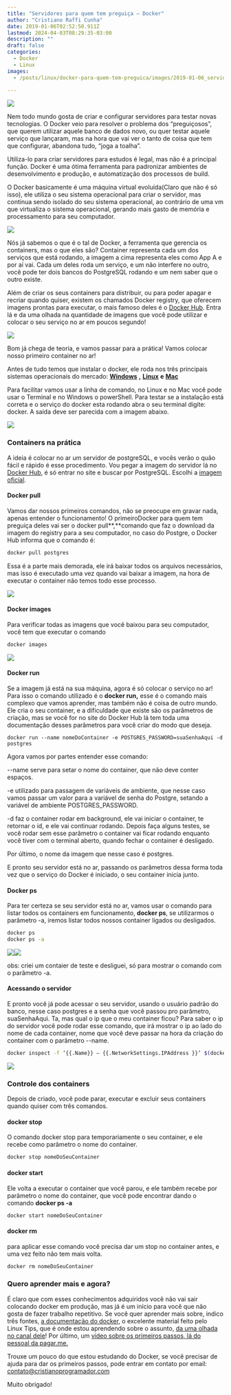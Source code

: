 ```yaml
---
title: "Servidores para quem tem preguiça — Docker"
author: "Cristiano Raffi Cunha"
date: 2019-01-06T02:52:50.911Z
lastmod: 2024-04-03T08:29:35-03:00
description: ""
draft: false
categories:
  - Docker
  - Linux
images:
  - /posts/linux/docker-para-quem-tem-preguica/images/2019-01-06_servidores-para-quem-tem-preguiçadocker_0.png
  
---
```


![](./images/2019-01-06_servidores-para-quem-tem-preguiçadocker_0.png#center)

Nem todo mundo gosta de criar e configurar servidores para testar novas tecnologias. O Docker veio para resolver o problema dos “preguiçosos”, que querem utilizar aquele banco de dados novo, ou quer testar aquele serviço que lançaram, mas na hora que vai ver o tanto de coisa que tem que configurar, abandona tudo, “joga a toalha”.

Utiliza-lo para criar servidores para estudos é legal, mas não é a principal função. Docker é uma ótima ferramenta para padronizar ambientes de desenvolvimento e produção, e automatização dos processos de build.

O Docker basicamente é uma máquina virtual evoluída(Claro que não é só isso), ele utiliza o seu sistema operacional para criar o servidor, mas continua sendo isolado do seu sistema operacional, ao contrário de uma vm que virtualiza o sistema operacional, gerando mais gasto de memória e processamento para seu computador.

![](./images/2019-01-06_servidores-para-quem-tem-preguiçadocker_1.png#center)

Nós já sabemos o que é o tal de Docker, a ferramenta que gerencia os containers, mas o que eles são?
Container representa cada um dos serviços que está rodando, a imagem a cima representa eles como App A e por aí vai. Cada um deles roda um serviço, e um não interfere no outro, você pode ter dois bancos do PostgreSQL rodando e um nem saber que o outro existe.

Além de criar os seus containers para distribuir, ou para poder apagar e recriar quando quiser, existem os chamados Docker registry, que oferecem imagens prontas para executar, o mais famoso deles é o [Docker Hub](https://hub.docker.com/). Entra lá e da uma olhada na quantidade de imagens que você pode utilizar e colocar o seu serviço no ar em poucos segundo!

![](./images/2019-01-06_servidores-para-quem-tem-preguiçadocker_2.png#center)

Bom já chega de teoria, e vamos passar para a prática! Vamos colocar nosso primeiro container no ar!

Antes de tudo temos que instalar o docker, ele roda nos três principais sistemas operacionais do mercado: [**Windows**](https://docs.docker.com/docker-for-windows/install/) **,** [**Linux**](https://www.digitalocean.com/community/tutorials/como-instalar-e-usar-o-docker-no-ubuntu-18-04-pt) **e** [**Mac**](https://docs.docker.com/docker-for-mac/install/#install-and-run-docker-for-mac)

Para facilitar vamos usar a linha de comando, no Linux e no Mac você pode usar o Terminal e no Windows o powerShell. Para testar se a instalação está correta e o serviço do docker esta rodando abra o seu terminal digite: docker.
A saída deve ser parecida com a imagem abaixo.

![](./images/2019-01-06_servidores-para-quem-tem-preguiçadocker_3.png#center)

### Containers na prática

A ideia é colocar no ar um servidor de postgreSQL, e vocês verão o quão fácil e rápido é esse procedimento.
Vou pegar a imagem do servidor lá no [Docker Hub](https://hub.docker.com/), é só entrar no site e buscar por PostgreSQL. Escolhi a [imagem oficial](https://hub.docker.com/_/postgres).

#### Docker pull

Vamos dar nossos primeiros comandos, não se preocupe em gravar nada, apenas entender o funcionamento! O primeiroDocker para quem tem preguiça deles vai ser o docker pull**,**comando que faz o download da imagem do registry para a seu computador, no caso do Postgre, o Docker Hub informa que o comando é:

```bash
docker pull postgres
```

Essa é a parte mais demorada, ele irá baixar todos os arquivos necessários, mas isso é executado uma vez quando vai baixar a imagem, na hora de executar o container não temos todo esse processo.

![](./images/2019-01-06_servidores-para-quem-tem-preguiçadocker_4.png#center)

#### Docker images

Para verificar todas as imagens que você baixou para seu computador, você tem que executar o comando

```bash
docker images
```

![](./images/2019-01-06_servidores-para-quem-tem-preguiçadocker_5.png#center)

#### Docker run

Se a imagem já está na sua máquina, agora é só colocar o serviço no ar! Para isso o comando utilizado é o **docker run,** esse é o comando mais complexo que vamos aprender, mas também não é coisa de outro mundo. Ele cria o seu container, e a dificuldade que existe são os parâmetros de criação, mas se você for no site do Docker Hub lá tem toda uma documentação desses parâmetros para você criar do modo que deseja.

`docker run --name nomeDoContainer -e POSTGRES_PASSWORD=suaSenhaAqui -d postgres`

Agora vamos por partes entender esse comando:

--name serve para setar o nome do container, que não deve conter espaços.

-e utilizado para passagem de variáveis de ambiente, que nesse caso vamos passar um valor para a variável de senha do Postgre, setando a variável de ambiente POSTGRES_PASSWORD.

-d faz o container rodar em background, ele vai iniciar o container, te retornar o id, e ele vai continuar rodando. Depois faça alguns testes, se você rodar sem esse parâmetro o container vai ficar rodando enquanto você tiver com o terminal aberto, quando fechar o container é desligado.

Por último, o nome da imagem que nesse caso é postgres.

E pronto seu servidor está no ar, passando os parâmetros dessa forma toda vez que o serviço do Docker é iniciado, o seu container inicia junto.

#### Docker ps

Para ter certeza se seu servidor está no ar, vamos usar o comando para listar todos os containers em funcionamento, **docker ps**, se utilizarmos o parâmetro -a, iremos listar todos nossos container ligados ou desligados.

```bash
docker ps
docker ps -a
```

![](./images/2019-01-06_servidores-para-quem-tem-preguiçadocker_6.png#center)![](./images/2019-01-06_servidores-para-quem-tem-preguiçadocker_7.png#center)

obs: criei um contaier de teste e desliguei, só para mostrar o comando com o parâmetro -a.

#### Acessando o servidor

E pronto você já pode acessar o seu servidor, usando o usuário padrão do banco, nesse caso postgres e a senha que você passou pro parâmetro, suaSenhaAqui. Ta, mas qual o ip que o meu container ficou? Para saber o ip do servidor você pode rodar esse comando, que irá mostrar o ip ao lado do nome de cada container, nome que você deve passar na hora da criação do container com o parâmetro --name.

```bash
docker inspect -f ‘{{.Name}} — {{.NetworkSettings.IPAddress }}’ $(docker ps -aq)
```

![](./images/2019-01-06_servidores-para-quem-tem-preguiçadocker_8.png#center)

### Controle dos containers

Depois de criado, você pode parar, executar e excluir seus containers quando quiser com três comandos.

#### docker stop

O comando docker stop para temporariamente o seu container, e ele recebe como parâmetro o nome do container.

```bash 
docker stop nomeDoSeuContainer
```

#### docker start

Ele volta a executar o container que você parou, e ele também recebe por parâmetro o nome do container, que você pode encontrar dando o comando **docker ps -a**

```bash
docker start nomeDoSeuContainer
````

#### docker rm

para aplicar esse comando você precisa dar um stop no container antes, e uma vez feito não tem mais volta.

```bash
docker rm nomeDoSeuContainer
```

### Quero aprender mais e agora?

É claro que com esses conhecimentos adquiridos você não vai sair colocando docker em produção, mas já é um início para você que não gosta de fazer trabalho repetitivo.
Se você quer aprender mais sobre, indico três fontes, [a documentação do docker](https://docs.docker.com/), o excelente material feito pelo Linux Tips, que é onde estou aprendendo sobre o assunto, [da uma olhada no canal dele](https://www.youtube.com/user/linuxtipscanal)! Por último, um [vídeo sobre os primeiros passos, lá do pessoal da pagar.me.](https://www.youtube.com/watch?v=hCMcQfGb4cA)

Trouxe um pouco do que estou estudando do Docker, se você precisar de ajuda para dar os primeiros passos, pode entrar em contato por email: contato@cristianoprogramador.com

Muito obrigado!